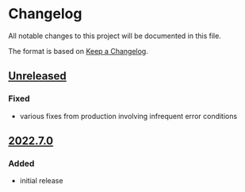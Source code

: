 # Changelog
All notable changes to this project will be documented in this file.

The format is based on [Keep a Changelog](https://keepachangelog.com/).

## [Unreleased]

### Fixed
- various fixes from production involving infrequent error conditions

## [2022.7.0]

### Added
- initial release

[Unreleased]: https://github.com/yaq-project/yaqd-dwyer/compare/v2022.7.0...main
[2022.7.0]: https://gihub.com/yaq-project/yaqd-dwyer/tags/v2022.7.0

